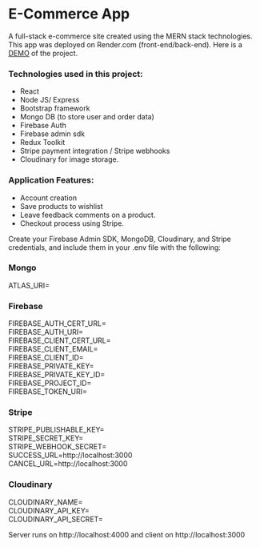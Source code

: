 # E-Commerce App

A full-stack e-commerce site created using the MERN stack technologies. This app was deployed on Render.com (front-end/back-end). Here is a [DEMO](https://mern-ecommerce-app-client.onrender.com/) of the project.

### Technologies used in this project:
* React
* Node JS/ Express
* Bootstrap framework
* Mongo DB (to store user and order data)
* Firebase Auth
* Firebase admin sdk
* Redux Toolkit
* Stripe payment integration / Stripe webhooks
* Cloudinary for image storage.

### Application Features:
* Account creation
* Save products to wishlist
* Leave feedback comments on a product.
* Checkout process using Stripe.

Create your Firebase Admin SDK, MongoDB, Cloudinary, and Stripe credentials, and include them in your .env file with the following:

### Mongo
ATLAS_URI= 

### Firebase
FIREBASE_AUTH_CERT_URL=<br> 
FIREBASE_AUTH_URI=<br>
FIREBASE_CLIENT_CERT_URL=<br> 
FIREBASE_CLIENT_EMAIL=<br> 
FIREBASE_CLIENT_ID=<br> 
FIREBASE_PRIVATE_KEY=<br> 
FIREBASE_PRIVATE_KEY_ID=<br> 
FIREBASE_PROJECT_ID=<br> 
FIREBASE_TOKEN_URI=<br> 

### Stripe
STRIPE_PUBLISHABLE_KEY=<br> 
STRIPE_SECRET_KEY=<br> 
STRIPE_WEBHOOK_SECRET=<br> 
SUCCESS_URL=http://localhost:3000<br>
CANCEL_URL=http://localhost:3000<br>

### Cloudinary
CLOUDINARY_NAME=<br>
CLOUDINARY_API_KEY=<br>
CLOUDINARY_API_SECRET=<br>


Server runs on http://localhost:4000 and client on http://localhost:3000
